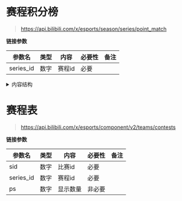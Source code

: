 # 赛程积分榜

> https://api.bilibili.com/x/esports/season/series/point_match

**链接参数**

| 参数名     | 类型 |  内容   | 必要性  | 备注          |
| ---------- | ---- | ------------ | ----------- | ------------- |
| series_id |  数字 | 赛程id | 必要 |         |

<details>
  <summary>内容结构</summary>
  
  ```json
{
  "code":0,
  "message":"0",
  "ttl":1,
  "data":{
        "season_id":449, 
        "series_id":717,
        "use_team_group":false,
        "use_small_score":true,
        "total_teams":[
            {
                  "team_id":23,
                  "group_name":"",
                  "team_name":"PSG.LGD",
                  "icon_url":"/bfs/archive/7bf254172aba5c9ec6a644e1dec2e98309bd0868.png",
                  "win_times":1,
                  "lose_times":0,
                  "score":1,
                  "small_score":2,
                  "rank":1,
                  "leida_tid":894,
                  "region_id":2,
                  "division_name":"中国",
                  "division_logo":"/bfs/legacy/22e3860dc9368a7315d0dfda00f8df025d8aa3ed.png",
                  "tie_times":0,
                  "win_small_score":2,
                  "lose_small_score":0,
                  "tie_small_score":0
             }
        ],
        "group_teams":[],
        "refresh_time":1684398243,
        "group_outlet_num":0,
        "season":{
             "id":449,
             "leida_sid":0,
             "stime":1684123200,
             "etime":1687708799,
             "title":"2023DPC中国联赛夏季赛"
        }
   }
}
```
</details>

# 赛程表

> https://api.bilibili.com/x/esports/component/v2/teams/contests

**链接参数**

| 参数名     | 类型 |  内容   | 必要性  | 备注          |
| ---------- | ---- | ------------ | ----------- | ------------- |
| sid  |  数字  | 比赛id  |  必要 |   |
| series_id |  数字 | 赛程id | 必要 |    |
| ps | 数字 | 显示数量 | 非必要 |  |

